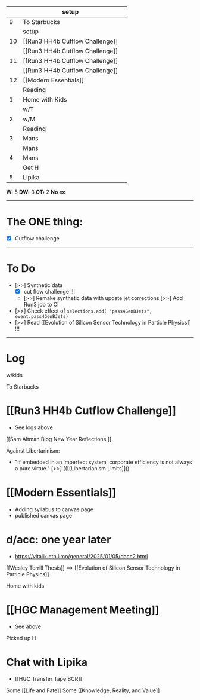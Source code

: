 
|     | setup                           |     |
| --- | ------------------------------- | --- |
| 9   | To Starbucks                    |     |
|     | setup                           |     |
| 10  | [[Run3 HH4b Cutflow Challenge]] |     |
|     | [[Run3 HH4b Cutflow Challenge]] |     |
| 11  | [[Run3 HH4b Cutflow Challenge]] |     |
|     | [[Run3 HH4b Cutflow Challenge]] |     |
| 12  | [[Modern Essentials]]           |     |
|     | Reading                         |     |
| 1   | Home with Kids                  |     |
|     | w/T                             |     |
| 2   | w/M                             |     |
|     | Reading                         |     |
| 3   | Mans                            |     |
|     | Mans                            |     |
| 4   | Mans                            |     |
|     | Get H                           |     |
| 5   | Lipika                          |     |

**W:** 5 
**DW:** 3
**OT:**  2
**No ex**

---
# The ONE thing: 
- [x] Cutflow challenge

---
# To Do

- [>>] Synthetic data
	- [x] cut flow challenge !!!
	- [>>] Remake synthetic data with update jet corrections
 [>>] Add Run3 job to CI
- [>>] Check effect of `selections.add( "pass4GenBJets", event.pass4GenBJets)`
- [>>] Read [[Evolution of Silicon Sensor Technology in Particle Physics]] !!!

---

# Log

w/kids

To Starbucks 

# [[Run3 HH4b Cutflow Challenge]]
- See logs above


[[Sam Altman Blog New Year Reflections ]]


Against Libertarinism: 
- "If embedded in an imperfect system, corporate efficiency is not always a pure virtue."
[>>] (([[Libertarianism Limits]]))

# [[Modern Essentials]]
- Adding syllabus to canvas page
- published canvas page

# d/acc: one year later
- https://vitalik.eth.limo/general/2025/01/05/dacc2.html


[[Wesley Terrill Thesis]] ==>
	[[Evolution of Silicon Sensor Technology in Particle Physics]]

Home with kids

# [[HGC Management Meeting]]
- See above


Picked up H

# Chat with Lipika
- [[HGC Transfer Tape BCR]]

Some [[Life and Fate]]
Some [[Knowledge, Reality, and Value]]